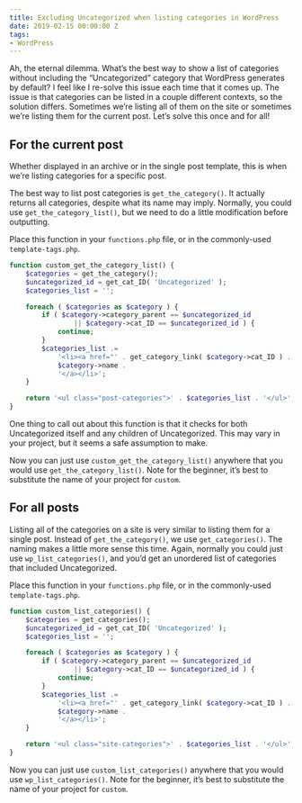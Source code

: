 ```yaml
---
title: Excluding Uncategorized when listing categories in WordPress
date: 2019-02-15 00:00:00 Z
tags:
- WordPress
---
```


Ah, the eternal dilemma. What’s the best way to show a list of categories without including the “Uncategorized” category that WordPress generates by default? I feel like I re-solve this issue each time that it comes up. The issue is that categories can be listed in a couple different contexts, so the solution differs. Sometimes we’re listing all of them on the site or sometimes we’re listing them for the current post. Let’s solve this once and for all!

## For the current post

Whether displayed in an archive or in the single post template, this is when we’re listing categories for a specific post.

The best way to list post categories is `get_the_category()`. It actually returns all categories, despite what its name may imply. Normally, you could use `get_the_category_list()`, but we need to do a little modification before outputting.

Place this function in your `functions.php` file, or in the commonly-used `template-tags.php`.

```php
function custom_get_the_category_list() {
    $categories = get_the_category();
    $uncategorized_id = get_cat_ID( 'Uncategorized' );
    $categories_list = '';

    foreach ( $categories as $category ) {
        if ( $category->category_parent == $uncategorized_id
                || $category->cat_ID == $uncategorized_id ) {
            continue;
        }
        $categories_list .=
            '<li><a href="' . get_category_link( $category->cat_ID ) . '">' .
            $category->name .
            '</a></li>';
    }

    return '<ul class="post-categories">' . $categories_list . '</ul>';
}
```

One thing to call out about this function is that it checks for both Uncategorized itself and any children of Uncategorized. This may vary in your project, but it seems a safe assumption to make.

Now you can just use `custom_get_the_category_list()` anywhere that you would use `get_the_category_list()`. Note for the beginner, it’s best to substitute the name of your project for `custom`.

## For all posts

Listing all of the categories on a site is very similar to listing them for a single post. Instead of `get_the_category()`, we use `get_categories()`. The naming makes a little more sense this time. Again, normally you could just use `wp_list_categories()`, and you’d get an unordered list of categories that included Uncategorized.

Place this function in your `functions.php` file, or in the commonly-used `template-tags.php`.

```php
function custom_list_categories() {
    $categories = get_categories();
    $uncategorized_id = get_cat_ID( 'Uncategorized' );
    $categories_list = '';

    foreach ( $categories as $category ) {
        if ( $category->category_parent == $uncategorized_id
                || $category->cat_ID == $uncategorized_id ) {
            continue;
        }
        $categories_list .=
            '<li><a href="' . get_category_link( $category->cat_ID ) . '">' .
            $category->name .
            '</a></li>';
    }

    return '<ul class="site-categories">' . $categories_list . '</ul>';
}
```

Now you can just use `custom_list_categories()` anywhere that you would use `wp_list_categories()`. Note for the beginner, it’s best to substitute the name of your project for `custom`.
